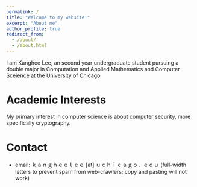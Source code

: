 ```yaml
---
permalink: /
title: "Welcome to my website!"
excerpt: "About me"
author_profile: true
redirect_from: 
  - /about/
  - /about.html
---
```


I am Kanghee Lee, an second year undergraduate student pursuing a double major in Computation and Applied Mathematics and Computer Sceience at the University of Chicago.

# Academic Interests
My primary interest in computer science is about computer security, more specifically cryptography.

# Contact
 * email: ｋａｎｇｈｅｅｌｅｅ [at] ｕｃｈｉｃａｇｏ．ｅｄｕ (full-width letters to prevent spam from web-crawlers; copy and pasting will not work)
